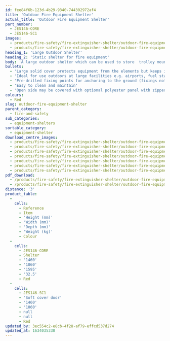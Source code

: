 ```yaml
---
id: fee84f6b-123d-4b29-9340-744302972af4
title: 'Outdoor Fire Equipment Shelter'
actual_title: 'Outdoor Fire Equipment Shelter'
part_number:
  - JES146-CORE
  - JES146-SC1
images:
  - products/fire-safety/fire-extinguisher-shelter/outdoor-fire-equipment-shelter/images-lr/Product_Image_776x776_(518x518_focus_area)-JES146-CORE_01.jpg
  - products/fire-safety/fire-extinguisher-shelter/outdoor-fire-equipment-shelter/images-lr/Product_Image_776x776_(518x518_focus_area)-JES146-CORE_03.jpg
heading_1: 'Large Outdoor Shelter'
heading_2: 'Static shelter for fire equipment'
body: 'A large outdoor shelter which can be used to store  trolley mounted fire extinguishers and other fire equipment.'
bullets:
  - 'Large solid cover protects equipment from the elements but keeps it visible and accessible at all times'
  - 'Ideal for use outdoors at large facilities e.g. airports, fuel stations, industrial premises'
  - 'Pre-drilled fixing points for anchoring to the ground (fixings not supplied)'
  - 'Easy to clean and maintain'
  - 'Open side may be covered with optional polyester panel with zipped door (not included)'
colours:
  - Red
slug: outdoor-fire-equipment-shelter
parent_category:
  - fire-and-safety
sub_categories:
  - equipment-shelters
sortable_category:
  - equipment-shelter
download_centre_images:
  - products/fire-safety/fire-extinguisher-shelter/outdoor-fire-equipment-shelter/images-hr/JES146-CORE_01.jpg
  - products/fire-safety/fire-extinguisher-shelter/outdoor-fire-equipment-shelter/images-hr/JES146-CORE_02.jpg
  - products/fire-safety/fire-extinguisher-shelter/outdoor-fire-equipment-shelter/images-hr/JES146-CORE_03.jpg
  - products/fire-safety/fire-extinguisher-shelter/outdoor-fire-equipment-shelter/images-hr/JES146-SC1_01.jpg
  - products/fire-safety/fire-extinguisher-shelter/outdoor-fire-equipment-shelter/images-hr/JES146-SC1_02.jpg
  - products/fire-safety/fire-extinguisher-shelter/outdoor-fire-equipment-shelter/images-hr/JES146-SC1_03.jpg
  - products/fire-safety/fire-extinguisher-shelter/outdoor-fire-equipment-shelter/images-hr/JES146-SC1_04.jpg
pdf_download:
  - /products/fire-safety/fire-extinguisher-shelter/outdoor-fire-equipment-shelter/images-hr/JES146-CORE_01.jpg
  - /products/fire-safety/fire-extinguisher-shelter/outdoor-fire-equipment-shelter/images-hr/JES146-CORE_02.jpg/products/fire-safety/fire-extinguisher-shelter/outdoor-fire-equipment-shelter/images-hr/JES146-CORE_03.jpg
distance: '3'
product_table:
  -
    cells:
      - Reference
      - Item
      - 'Height (mm)'
      - 'Width (mm)'
      - 'Depth (mm)'
      - 'Weight (kg)'
      - Colour
  -
    cells:
      - JES146-CORE
      - Shelter
      - '1460'
      - '1060'
      - '1595'
      - '32.5'
      - Red
  -
    cells:
      - JES146-SC1
      - 'Soft cover door'
      - '1460'
      - '1060'
      - null
      - null
      - Red
updated_by: 3ec554c2-e8cb-4f28-af79-effcd537d274
updated_at: 1634035330
---
```

